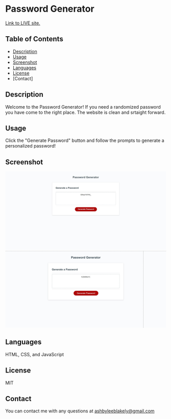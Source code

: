 # Password Generator 
 
[Link to LIVE site.](https://ashbylb.github.io/customized-password-generator/)

## Table of Contents
- [Description](#Description)
- [Usage](#Usage)
- [Screenshot](#Screenshot)
- [Languages](#Languages)
- [License](#License)
- [Contact]


## Description
Welcome to the Password Generator!  If you need a randomized password  you have come to the right place. The website is clean and srtaight forward.

## Usage 
Click the "Generate Password" button and follow the prompts to generate a personalized password!


## Screenshot
 

![me](./assets/css/javascript/images/passwordpic.png)
![me](./assets/css/javascript/images/password2.png)

## Languages
HTML, CSS, and JavaScript

## License
MIT

## Contact
You can contact me with any questions at ashbyleeblakely@gmail.com
